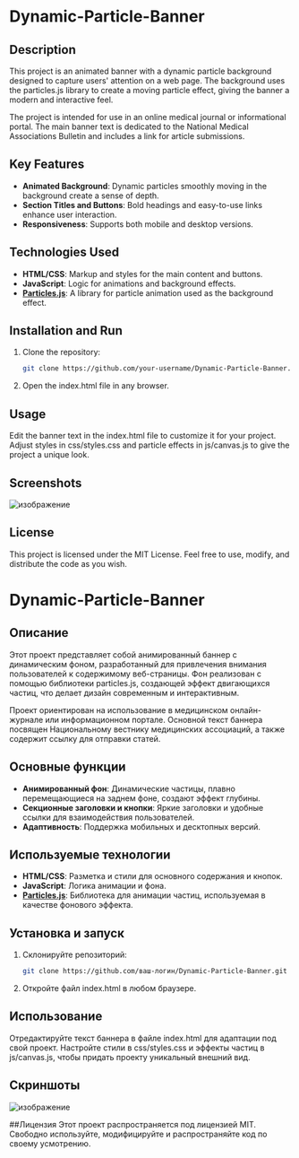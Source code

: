 # Dynamic-Particle-Banner

## Description
This project is an animated banner with a dynamic particle background designed to capture users' attention on a web page. The background uses the particles.js library to create a moving particle effect, giving the banner a modern and interactive feel.

The project is intended for use in an online medical journal or informational portal. The main banner text is dedicated to the National Medical Associations Bulletin and includes a link for article submissions.

## Key Features
- **Animated Background**: Dynamic particles smoothly moving in the background create a sense of depth.
- **Section Titles and Buttons**: Bold headings and easy-to-use links enhance user interaction.
- **Responsiveness**: Supports both mobile and desktop versions.

## Technologies Used
- **HTML/CSS**: Markup and styles for the main content and buttons.
- **JavaScript**: Logic for animations and background effects.
- **[Particles.js](https://vincentgarreau.com/particles.js/)**: A library for particle animation used as the background effect.

## Installation and Run
1. Clone the repository:
   ```bash
   git clone https://github.com/your-username/Dynamic-Particle-Banner.git
   
2. Open the index.html file in any browser.

## Usage
  Edit the banner text in the index.html file to customize it for your project.
  Adjust styles in css/styles.css and particle effects in js/canvas.js to give the project a unique look.

## Screenshots
![изображение](https://github.com/user-attachments/assets/d12b7692-184e-4cee-b058-0149600efe86)


## License
This project is licensed under the MIT License. Feel free to use, modify, and distribute the code as you wish.

# Dynamic-Particle-Banner

## Описание
Этот проект представляет собой анимированный баннер с динамическим фоном, разработанный для привлечения внимания пользователей к содержимому веб-страницы. Фон реализован с помощью библиотеки particles.js, создающей эффект двигающихся частиц, что делает дизайн современным и интерактивным.

Проект ориентирован на использование в медицинском онлайн-журнале или информационном портале. Основной текст баннера посвящен Национальному вестнику медицинских ассоциаций, а также содержит ссылку для отправки статей.

## Основные функции
- **Анимированный фон**: Динамические частицы, плавно перемещающиеся на заднем фоне, создают эффект глубины.
- **Секционные заголовки и кнопки**: Яркие заголовки и удобные ссылки для взаимодействия пользователей.
- **Адаптивность**: Поддержка мобильных и десктопных версий.

## Используемые технологии
- **HTML/CSS**: Разметка и стили для основного содержания и кнопок.
- **JavaScript**: Логика анимации и фона.
- **[Particles.js](https://vincentgarreau.com/particles.js/)**: Библиотека для анимации частиц, используемая в качестве фонового эффекта.

## Установка и запуск
1. Склонируйте репозиторий:
   ```bash
   git clone https://github.com/ваш-логин/Dynamic-Particle-Banner.git

2. Откройте файл index.html в любом браузере.

## Использование
  Отредактируйте текст баннера в файле index.html для адаптации под свой проект.
  Настройте стили в css/styles.css и эффекты частиц в js/canvas.js, чтобы придать проекту уникальный внешний вид.

## Скриншоты
![изображение](https://github.com/user-attachments/assets/d12b7692-184e-4cee-b058-0149600efe86)

##Лицензия
Этот проект распространяется под лицензией MIT. Свободно используйте, модифицируйте и распространяйте код по своему усмотрению. 
